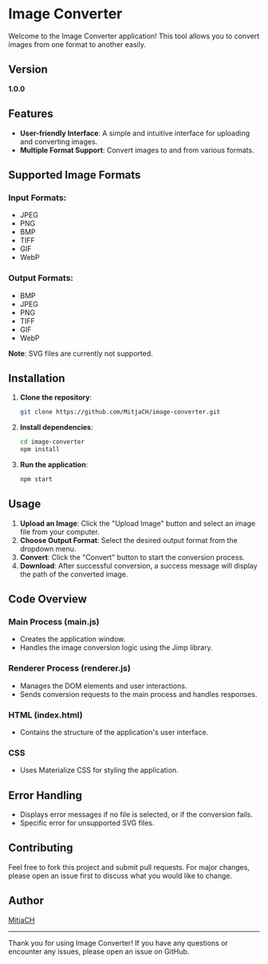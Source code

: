 # Image Converter

Welcome to the Image Converter application! This tool allows you to convert images from one format to another easily.

## Version
**1.0.0** 

## Features

- **User-friendly Interface**: A simple and intuitive interface for uploading and converting images.
- **Multiple Format Support**: Convert images to and from various formats.

## Supported Image Formats

### Input Formats:
- JPEG
- PNG
- BMP
- TIFF
- GIF
- WebP

### Output Formats:
- BMP
- JPEG
- PNG
- TIFF
- GIF
- WebP

**Note**: SVG files are currently not supported.

## Installation

1. **Clone the repository**:
    ```bash
    git clone https://github.com/MitjaCH/image-converter.git
    ```
2. **Install dependencies**:
    ```bash
    cd image-converter
    npm install
    ```

3. **Run the application**:
    ```bash
    npm start
    ```

## Usage

1. **Upload an Image**: Click the "Upload Image" button and select an image file from your computer.
2. **Choose Output Format**: Select the desired output format from the dropdown menu.
3. **Convert**: Click the "Convert" button to start the conversion process.
4. **Download**: After successful conversion, a success message will display the path of the converted image.

## Code Overview

### Main Process (main.js)
- Creates the application window.
- Handles the image conversion logic using the Jimp library.

### Renderer Process (renderer.js)
- Manages the DOM elements and user interactions.
- Sends conversion requests to the main process and handles responses.

### HTML (index.html)
- Contains the structure of the application's user interface.

### CSS
- Uses Materialize CSS for styling the application.

## Error Handling

- Displays error messages if no file is selected, or if the conversion fails.
- Specific error for unsupported SVG files.

## Contributing

Feel free to fork this project and submit pull requests. For major changes, please open an issue first to discuss what you would like to change.

## Author

[MitjaCH](https://github.com/MitjaCH)

---

Thank you for using Image Converter! If you have any questions or encounter any issues, please open an issue on GitHub.